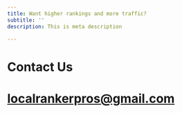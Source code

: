 ```yaml
---
title: Want higher rankings and more traffic?
subtitle: ''
description: This is meta description

---
```

# **<b>Contact Us</b>**

# <b>localrankerpros@gmail.com</b>
